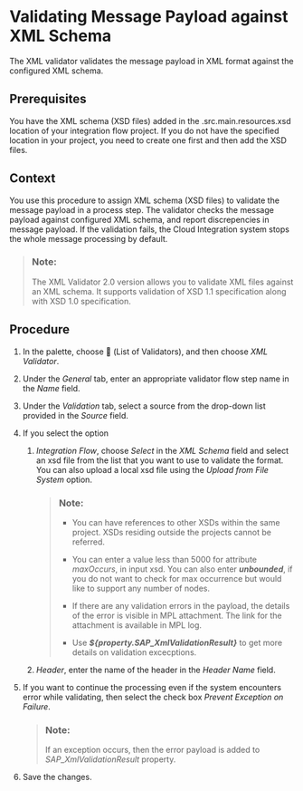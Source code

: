 <!-- loio360dc70c9e3940e9af133813ff1ffbae -->

<link rel="stylesheet" type="text/css" href="../css/sap-icons.css"/>

# Validating Message Payload against XML Schema

The XML validator validates the message payload in XML format against the configured XML schema.



## Prerequisites

You have the XML schema \(XSD files\) added in the .src.main.resources.xsd location of your integration flow project. If you do not have the specified location in your project, you need to create one first and then add the XSD files.



## Context

You use this procedure to assign XML schema \(XSD files\) to validate the message payload in a process step. The validator checks the message payload against configured XML schema, and report discrepencies in message payload. If the validation fails, the Cloud Integration system stops the whole message processing by default.

> ### Note:  
> The XML Validator 2.0 version allows you to validate XML files against an XML schema. It supports validation of XSD 1.1 specification along with XSD 1.0 specification.



<a name="loio360dc70c9e3940e9af133813ff1ffbae__steps_avh_bxz_ts"/>

## Procedure

1.  In the palette, choose <span class="SAP-icons"></span> \(List of Validators\), and then choose *XML Validator*.

2.  Under the *General* tab, enter an appropriate validator flow step name in the *Name* field.

3.  Under the *Validation* tab, select a source from the drop-down list provided in the *Source* field.

4.  If you select the option

    1.  *Integration Flow*, choose *Select* in the *XML Schema* field and select an xsd file from the list that you want to use to validate the format. You can also upload a local xsd file using the *Upload from File System* option.

        > ### Note:  
        > -   You can have references to other XSDs within the same project. XSDs residing outside the projects cannot be referred.
        > 
        > -   You can enter a value less than 5000 for attribute *maxOccurs*, in input xsd. You can also enter ***unbounded***, if you do not want to check for max occurrence but would like to support any number of nodes.
        > 
        > -   If there are any validation errors in the payload, the details of the error is visible in MPL attachment. The link for the attachment is available in MPL log.
        > 
        > -   Use ***$\{property.SAP\_XmlValidationResult\}*** to get more details on validation excecptions.

    2.  *Header*, enter the name of the header in the *Header Name* field.


5.  If you want to continue the processing even if the system encounters error while validating, then select the check box *Prevent Exception on Failure*.

    > ### Note:  
    > If an exception occurs, then the error payload is added to *SAP\_XmlValidationResult* property.

6.  Save the changes.


